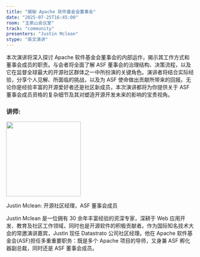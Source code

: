 ```yaml
---
title: "揭秘 Apache 软件基金会董事会"
date: "2025-07-25T16:45:00"
room: "玉泉山会议室"
track: "community"
presenters: "Justin Mclean"
stype: "英文演讲"
---
```


本次演讲将深入探讨 Apache 软件基金会董事会的内部运作，揭示其工作方式和董事会成员的职责。与会者将全面了解 ASF 董事会的治理结构、决策流程，以及它在监督全球最大的开源社区群体之一中所扮演的关键角色。演讲者将结合实际经验，分享个人见解、所面临的挑战，以及为 ASF 使命做出贡献所带来的回报。无论你是经验丰富的开源爱好者还是社区新成员，本次演讲都将为你提供关于 ASF 董事会成员资格的复杂细节及其对塑造开源开发未来的影响的宝贵视角。

### 讲师:

<img src="https://sessionize.com/image/f7f9-400o400o1-psgL8jgznDsATwZF9JLL66.jpg" width="200" /><br/>

Justin Mclean: 开源社区经理，ASF 董事会成员

Justin Mclean 是一位拥有 30 余年丰富经验的资深专家，深耕于 Web 应用开发、教育及社区工作领域，同时也是开源软件的积极贡献者。作为国际知名技术大会的常邀演讲嘉宾，Justin 现任 Datastrato 公司社区经理。他在 Apache 软件基金会(ASF)担任多重重要职务：既是多个 Apache 项目的导师，又身兼 ASF 孵化器副总裁，同时还是 ASF 董事会成员。